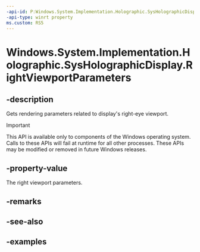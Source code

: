 ```yaml
---
-api-id: P:Windows.System.Implementation.Holographic.SysHolographicDisplay.RightViewportParameters
-api-type: winrt property
ms.custom: RS5
---
```


<!-- Property syntax.
public HolographicCameraViewportParameters RightViewportParameters { get; }
-->

# Windows.System.Implementation.Holographic.SysHolographicDisplay.RightViewportParameters

## -description
Gets rendering parameters related to display's right-eye viewport.

> [!IMPORTANT]
> This API is available only to components of the Windows operating system.  Calls to these APIs will fail at runtime for all other processes.  These APIs may be modified or removed in future Windows releases.

## -property-value
The right viewport parameters.

## -remarks

## -see-also

## -examples

